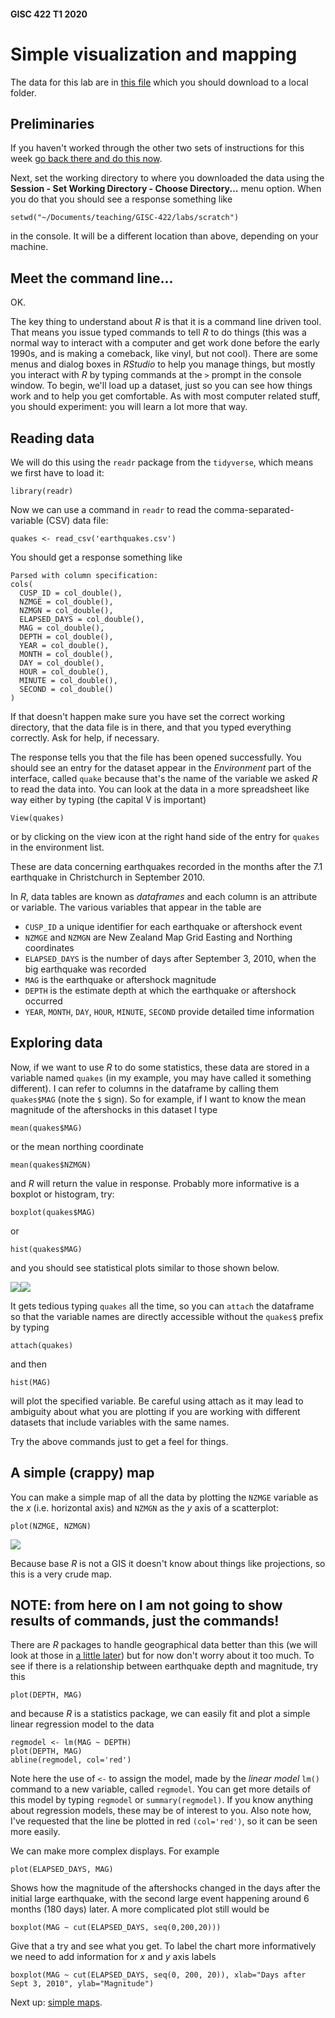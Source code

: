 #### GISC 422 T1 2020
# Simple visualization and mapping
The data for this lab are in [this file](https://raw.githubusercontent.com/DOSull/GISC-422/master/labs/week-01/week-01-data.zip?raw=true) which you should download to a local folder.

## Preliminaries
If you haven't worked through the other two sets of instructions for this week [go back there and do this now](00-week-01-overview.md).

Next, set the working directory to where you downloaded the data using the **Session - Set Working Directory - Choose Directory...** menu option. When you do that you should see a response something like
```
setwd("~/Documents/teaching/GISC-422/labs/scratch")
```
in the console. It will be a different location than above, depending on your machine.

## Meet the command line...
OK.

The key thing to understand about *R* is that it is a command line driven tool. That means you issue typed commands to tell *R* to do things (this was a normal way to interact with a computer and get work done before the early 1990s, and is making a comeback, like vinyl, but not cool). There are some menus and dialog boxes in *RStudio* to help you manage things, but mostly you interact with *R* by typing commands at the `>` prompt in the console window. To begin, we'll load up a dataset, just so you can see how things work and to help you get comfortable. As with most computer related stuff, you should experiment: you will learn a lot more that way.

## Reading data
We will do this using the `readr` package from the `tidyverse`, which means we first have to load it:
```{r}
library(readr)
```
Now we can use a command in `readr` to read the comma-separated-variable (CSV) data file:
```{r}
quakes <- read_csv('earthquakes.csv')
```
You should get a response something like
```
Parsed with column specification:
cols(
  CUSP_ID = col_double(),
  NZMGE = col_double(),
  NZMGN = col_double(),
  ELAPSED_DAYS = col_double(),
  MAG = col_double(),
  DEPTH = col_double(),
  YEAR = col_double(),
  MONTH = col_double(),
  DAY = col_double(),
  HOUR = col_double(),
  MINUTE = col_double(),
  SECOND = col_double()
)
```
If that doesn't happen make sure you have set the correct working directory, that the data file is in there, and that you typed everything correctly. Ask for help, if necessary.

The response tells you that the file has been opened successfully. You should see an entry for the dataset appear in the *Environment* part of the interface, called `quake` because that's the name of the variable we asked *R* to read the data into. You can look at the data in a more spreadsheet like way either by typing (the capital V is important)
```{r}
View(quakes)
```
or by clicking on the view icon at the right hand side of the entry for `quakes` in the environment list.

These are data concerning earthquakes recorded in the months after the 7.1 earthquake in Christchurch in September 2010.

In *R*, data tables are known as *dataframes* and each column is an attribute or variable. The various variables that appear in the table are
+ `CUSP_ID` a unique identifier for each earthquake or aftershock event
+ `NZMGE` and `NZMGN` are New Zealand Map Grid Easting and Northing coordinates
+ `ELAPSED_DAYS` is the number of days after September 3, 2010, when the big earthquake was recorded
+ `MAG` is the earthquake or aftershock magnitude
+ `DEPTH` is the estimate depth at which the earthquake or aftershock occurred
+ `YEAR`, `MONTH`, `DAY`, `HOUR`, `MINUTE`, `SECOND` provide detailed time information

## Exploring data
Now, if we want to use *R* to do some statistics, these data are stored in a variable named `quakes` (in my example, you may have called it something different). I can refer to columns in the dataframe by calling them `quakes$MAG` (note the `$` sign). So for example, if I want to know the mean magnitude of the aftershocks in this dataset I type
```{r}
mean(quakes$MAG)
```
or the mean northing coordinate
```{r}
mean(quakes$NZMGN)
```
and *R* will return the value in response. Probably more informative is a boxplot or histogram, try:
```{r}
boxplot(quakes$MAG)
```
or
```{r}
hist(quakes$MAG)
```
and you should see statistical plots similar to those shown below.

<img src="images/quakes-MAG-boxplot.png"><img src="images/quakes-MAG-hist.png">

It gets tedious typing `quakes` all the time, so you can `attach` the dataframe so that the variable names are directly accessible without the `quakes$` prefix by typing
```{r}
attach(quakes)
```
and then
```{r}
hist(MAG)
```
will plot the specified variable. Be careful using attach as it may lead to ambiguity about what you are plotting if you are working with different datasets that include variables with the same names.

Try the above commands just to get a feel for things.

## A simple (crappy) map
You can make a simple map of all the data by plotting the `NZMGE` variable as the *x* (i.e. horizontal axis) and `NZMGN` as the *y* axis of a scatterplot:
```{r}
plot(NZMGE, NZMGN)
```
<img src="images/quakes-NZMGE-NZMGN-plot.png">

Because base *R* is not a GIS it doesn't know about things like projections, so this is a very crude map.

## **NOTE: from here on I am not going to show results of commands, just the commands!**

There are *R* packages to handle geographical data better than this (we will look at those in [a little later](04-simple-maps.md)) but for now don't worry about it too much. To see if there is a relationship between earthquake depth and magnitude, try this
```{r}
plot(DEPTH, MAG)
```
and because *R* is a statistics package, we can easily fit and plot a simple linear regression model to the data
```{r}
regmodel <- lm(MAG ~ DEPTH)
plot(DEPTH, MAG)
abline(regmodel, col='red')
```
Note here the use of `<-` to assign the model, made by the *linear model* `lm()` command to a new variable, called `regmodel`. You can get more details of this model by typing `regmodel` or `summary(regmodel)`. If you know anything about regression models, these may be of interest to you. Also note how, I've requested that the line be plotted in red `(col='red')`, so it can be seen more easily.

We can make more complex displays. For example
```{r}
plot(ELAPSED_DAYS, MAG)
```
Shows how the magnitude of the aftershocks changed in the days after the initial large earthquake, with the second large event happening around 6 months (180 days) later. A more complicated plot still would be
```{r}
boxplot(MAG ~ cut(ELAPSED_DAYS, seq(0,200,20)))
```
Give that a try and see what you get. To label the chart more informatively we need to add information for *x* and *y* axis labels
```{r}
boxplot(MAG ~ cut(ELAPSED_DAYS, seq(0, 200, 20)), xlab="Days after Sept 3, 2010", ylab="Magnitude")
```
Next up: [simple maps](04-simple-maps.md).
